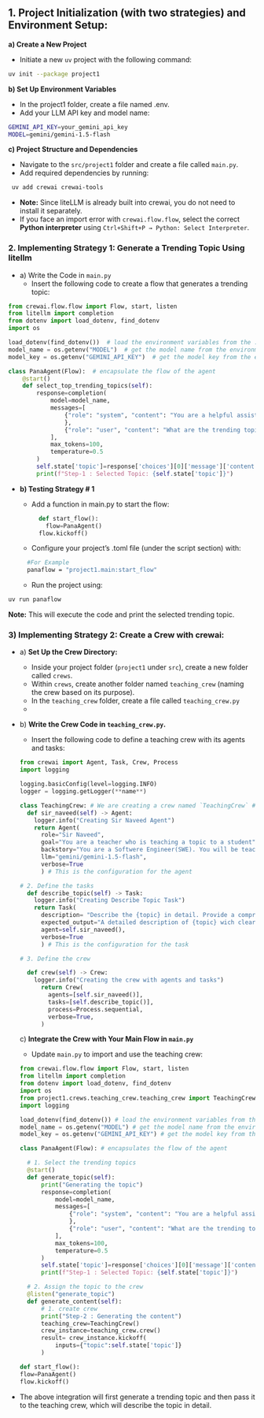 ## 1. Project Initialization (with two strategies) and Environment Setup:

**a) Create a New Project**

- Initiate a new `uv` project with the following command:

```bash
uv init --package project1
```

**b) Set Up Environment Variables**

- In the project1 folder, create a file named .env.
- Add your LLM API key and model name:

```bash
GEMINI_API_KEY=your_gemini_api_key
MODEL=gemini/gemini-1.5-flash
```

**c) Project Structure and Dependencies**

- Navigate to the `src/project1` folder and create a file called `main.py`.
- Add required dependencies by running:

```bash
 uv add crewai crewai-tools
```

- **Note:** Since liteLLM is already built into crewai, you do not need to install it separately.
- If you face an import error with `crewai.flow.flow`, select the correct **Python interpreter** using `Ctrl+Shift+P → Python: Select Interpreter`.

### **2. Implementing Strategy 1: Generate a Trending Topic Using litellm**

- a) Write the Code in `main.py`
  - Insert the following code to create a flow that generates a trending topic:

```python
from crewai.flow.flow import Flow, start, listen
from litellm import completion
from dotenv import load_dotenv, find_dotenv
import os

load_dotenv(find_dotenv())  # load the environment variables from the .env file.
model_name = os.getenv("MODEL")  # get the model name from the environment variables.
model_key = os.getenv("GEMINI_API_KEY")  # get the model key from the environment variables.

class PanaAgent(Flow):  # encapsulate the flow of the agent
    @start()
    def select_top_trending_topics(self):
        response=completion(
            model=model_name,
            messages=[
                {"role": "system", "content": "You are a helpful assistant that selects the trending and interesting topics & You will give atleast one topic at any cost without any furthersuggestion."
                },
                {"role": "user", "content": "What are the trending topics in AI Industry? only share topic, no other content"}
            ],
            max_tokens=100,
            temperature=0.5
        )
        self.state['topic']=response['choices'][0]['message']['content']
        print(f"Step-1 : Selected Topic: {self.state['topic']}")
```

- **b) Testing Strategy # 1**

  - Add a function in main.py to start the flow:

    ```python
      def start_flow():
        flow=PanaAgent()
      flow.kickoff()
    ```

  - Configure your project’s .toml file (under the script section) with:

  ```bash
    #For Example
    panaflow = "project1.main:start_flow"
  ```

  - Run the project using:

```bash
uv run panaflow
```

**Note:** This will execute the code and print the selected trending topic.

### 3) **Implementing Strategy 2: Create a Crew with crewai:**

- a) **Set Up the Crew Directory:**
  - Inside your project folder (`project1` under `src`), create a new folder called `crews`.
  - Within `crews`, create another folder named `teaching_crew` (naming the crew based on its purpose).
  - In the `teaching_crew` folder, create a file called `teaching_crew.py`
  -
- b) **Write the Crew Code in `teaching_crew.py`.**

  - Insert the following code to define a teaching crew with its agents and tasks:

  ```python
  from crewai import Agent, Task, Crew, Process
  import logging

  logging.basicConfig(level=logging.INFO)
  logger = logging.getLogger(**name**)

  class TeachingCrew: # We are creating a crew named `TeachingCrew` # 1. Define the agents
    def sir_naveed(self) -> Agent:
      logger.info("Creating Sir Naveed Agent")
      return Agent(
        role="Sir Naveed",
        goal="You are a teacher who is teaching a topic to a student",
        backstory="You are a Softwere Engineer(SWE). You will be teaching a topic to students",
        llm="gemini/gemini-1.5-flash",
        verbose=True
        ) # This is the configuration for the agent

  # 2. Define the tasks
    def describe_topic(self) -> Task:
      logger.info("Creating Describe Topic Task")
      return Task(
        description= "Describe the {topic} in detail. Provide a comprehensive overview of the topic. Use examples and real-world applications to illustrate the concepts.",
        expected_output="A detailed description of {topic} wich clear sections covering basics.",
        agent=self.sir_naveed(),
        verbose=True
        ) # This is the configuration for the task

  # 3. Define the crew

    def crew(self) -> Crew:
      logger.info("Creating the crew with agents and tasks")
        return Crew(
          agents=[self.sir_naveed()],
          tasks=[self.describe_topic()],
          process=Process.sequential,
          verbose=True,
        )
  ```

  c) **Integrate the Crew with Your Main Flow in `main.py`**

  - Update `main.py` to import and use the teaching crew:

  ```python
  from crewai.flow.flow import Flow, start, listen
  from litellm import completion
  from dotenv import load_dotenv, find_dotenv
  import os
  from project1.crews.teaching_crew.teaching_crew import TeachingCrew
  import logging

  load_dotenv(find_dotenv()) # load the environment variables from the .env file.
  model_name = os.getenv("MODEL") # get the model name from the environment variables.
  model_key = os.getenv("GEMINI_API_KEY") # get the model key from the environment variables.

  class PanaAgent(Flow): # encapsulates the flow of the agent

    # 1. Select the trending topics
    @start()
    def generate_topic(self):
        print("Generating the topic")
        response=completion(
            model=model_name,
            messages=[
                {"role": "system", "content": "You are a helpful assistant that selects the trending and interesting topics & You will give atleast one topic at any cost without any furthersuggestion."
                },
                {"role": "user", "content": "What are the trending topics in AI Industry? only share topic, no other content"}
            ],
            max_tokens=100,
            temperature=0.5
        )
        self.state['topic']=response['choices'][0]['message']['content']
        print(f"Step-1 : Selected Topic: {self.state['topic']}")

    # 2. Assign the topic to the crew
    @listen("generate_topic")
    def generate_content(self):
        # 1. create crew
        print("Step-2 : Generating the content")
        teaching_crew=TeachingCrew()
        crew_instance=teaching_crew.crew()
        result= crew_instance.kickoff(
            inputs={"topic":self.state['topic']}
        )

  def start_flow():
  flow=PanaAgent()
  flow.kickoff()
  ```

- The above integration will first generate a trending topic and then pass it to the teaching crew, which will describe the topic in detail.
